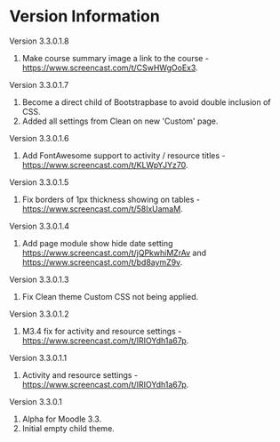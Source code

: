 Version Information
===================
Version 3.3.0.1.8
  1. Make course summary image a link to the course - https://www.screencast.com/t/CSwHWgOoEx3.

Version 3.3.0.1.7
  1. Become a direct child of Bootstrapbase to avoid double inclusion of CSS.
  2. Added all settings from Clean on new 'Custom' page.

Version 3.3.0.1.6
  1. Add FontAwesome support to activity / resource titles - https://www.screencast.com/t/KLWpYJYz70.

Version 3.3.0.1.5
  1. Fix borders of 1px thickness showing on tables - https://www.screencast.com/t/58lxUamaM.

Version 3.3.0.1.4
  1. Add page module show hide date setting https://www.screencast.com/t/jQPkwhiMZrAv and https://www.screencast.com/t/bd8aymZ9v.

Version 3.3.0.1.3
  1. Fix Clean theme Custom CSS not being applied.

Version 3.3.0.1.2
  1. M3.4 fix for activity and resource settings - https://www.screencast.com/t/IRIOYdh1a67p.

Version 3.3.0.1.1
  1. Activity and resource settings - https://www.screencast.com/t/IRIOYdh1a67p.

Version 3.3.0.1
  1. Alpha for Moodle 3.3.
  2. Initial empty child theme.
